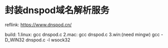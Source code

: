 # 封装dnspod域名解析服务
reflink: https://www.dnspod.cn/

build:
1.linux:
    gcc dnspod.c
2.mac:
    gcc dnspod.c
3.win:(need mingw)
    gcc -D_WIN32 dnspod.c -l wsock32
